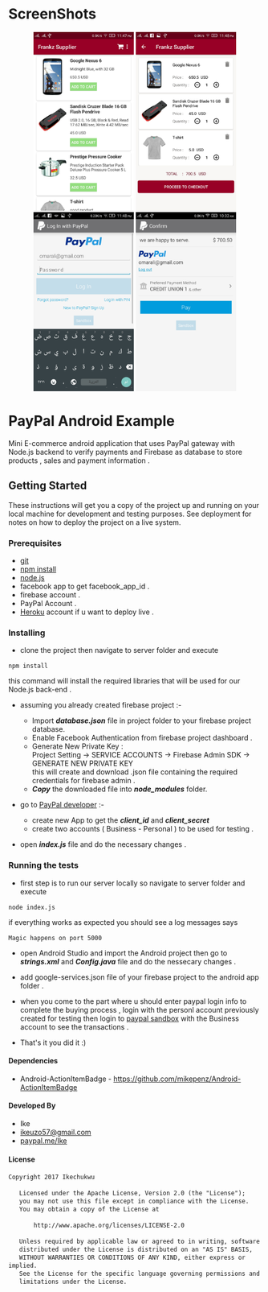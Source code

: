
# ScreenShots

<p align="center">
  <img src="https://github.com/ikeuzo57/AndroidPaypal/blob/master/ScreenShots/pic1.jpeg" width="200"/>
  <img src="https://github.com/ikeuzo57/AndroidPaypal/blob/master/ScreenShots/pic2.jpeg" width="200"/>
  <img src="https://github.com/ikeuzo57/AndroidPaypal/blob/master/ScreenShots/pic3.jpeg" width="200"/>
  <img src="https://github.com/ikeuzo57/AndroidPaypal/blob/master/ScreenShots/pic4.jpeg" width="200"/>
</p>


# PayPal Android Example
Mini E-commerce android application that uses PayPal gateway with Node.js backend to verify payments and Firebase as database to store
products , sales and payment information .

## Getting Started
These instructions will get you a copy of the project up and running on your local machine for development and testing purposes. See deployment for notes on how to deploy the project on a live system.

### Prerequisites

* <a href="https://git-scm.com/">git</a> 
* <a href="https://www.npmjs.com/package/npm">npm install</a>  
* <a href="https://nodejs.org/en/download/">node.js</a> 
* facebook app to get facebook_app_id .
* firebase account . 
* PayPal Account .
* <a href="https://dashboard.heroku.com/">Heroku</a> account if u want to deploy live . 


### Installing

* clone the project then navigate to server folder and execute 

```
npm install
```
  this command will install the required libraries that will be used for our Node.js back-end .


* assuming you already created firebase project :- <br/>
  + Import ***database.json*** file in project folder to your firebase project database.
  + Enable Facebook Authentication from firebase project dashboard . 
  + Generate New Private Key : <br/> 
    Project Setting -> SERVICE ACCOUNTS -> Firebase Admin SDK -> GENERATE NEW PRIVATE KEY <br/>
    this will create and download .json file containing the required credentials for firebase admin . <br/>
  + ***Copy*** the downloaded file into ***node_modules*** folder.

* go to <a href="https://developer.paypal.com/developer/applications/">PayPal developer</a> :- <br/>
  + create new App to get the  ***client_id*** and ***client_secret*** <br/>
  + create two accounts ( Business - Personal ) to be used for testing .
  
* open ***index.js*** file and do the necessary changes . 


### Running the tests

* first step is to run our server locally so navigate to server folder and execute 
```
node index.js
```
<space><space><space>if everything works as expected you should see a log messages says 
```
Magic happens on port 5000
```
* open Android Studio and import the Android project then go to ***strings.xml*** and ***Config.java*** file and do the nessecary changes .
* add google-services.json file of your firebase project to the android app folder . 

* when you come to the part where u should enter paypal login info to complete the buying process , login with the personl account     previously created for testing then login to <a href="https://www.sandbox.paypal.com/">paypal sandbox</a> with the Business account to see the transactions .<br/>
  
* That's it you did it :) <br/>

#### Dependencies

* Android-ActionItemBadge - https://github.com/mikepenz/Android-ActionItemBadge  <br/>

#### Developed By 
* Ike
* ikeuzo57@gmail.com
* <a href="https://www.paypal.me/Ikechukwu">paypal.me/Ike</a> <br/>

#### License
```
Copyright 2017 Ikechukwu

   Licensed under the Apache License, Version 2.0 (the "License");
   you may not use this file except in compliance with the License.
   You may obtain a copy of the License at

       http://www.apache.org/licenses/LICENSE-2.0

   Unless required by applicable law or agreed to in writing, software
   distributed under the License is distributed on an "AS IS" BASIS,
   WITHOUT WARRANTIES OR CONDITIONS OF ANY KIND, either express or implied.
   See the License for the specific language governing permissions and
   limitations under the License.

```
